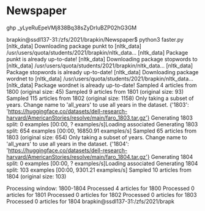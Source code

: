 # Newspaper
ghp _yLyeRuEpeVMj838Bq38sZyDrIuBZP02hG3GM



brapkin@ssdl137-31:/zfs/2021/brapkin/Newspaper$ python3 faster.py
[nltk_data] Downloading package punkt to
[nltk_data]     /usr/users/quota/students/2021/brapkin/nltk_data...
[nltk_data]   Package punkt is already up-to-date!
[nltk_data] Downloading package stopwords to
[nltk_data]     /usr/users/quota/students/2021/brapkin/nltk_data...
[nltk_data]   Package stopwords is already up-to-date!
[nltk_data] Downloading package wordnet to
[nltk_data]     /usr/users/quota/students/2021/brapkin/nltk_data...
[nltk_data]   Package wordnet is already up-to-date!
Sampled 4 articles from 1800 (original size: 45)
Sampled 9 articles from 1801 (original size: 93)
Sampled 115 articles from 1802 (original size: 1158)
Only taking a subset of years. Change name to 'all_years' to use all years in the dataset.
{'1803': 'https://huggingface.co/datasets/dell-research-harvard/AmericanStories/resolve/main/faro_1803.tar.gz'}
Generating 1803 split: 0 examples [00:00, ? examples/s]Loading associated
Generating 1803 split: 654 examples [00:00, 16850.91 examples/s]
Sampled 65 articles from 1803 (original size: 654)
Only taking a subset of years. Change name to 'all_years' to use all years in the dataset.
{'1804': 'https://huggingface.co/datasets/dell-research-harvard/AmericanStories/resolve/main/faro_1804.tar.gz'}
Generating 1804 split: 0 examples [00:00, ? examples/s]Loading associated
Generating 1804 split: 103 examples [00:00, 9301.21 examples/s]
Sampled 10 articles from 1804 (original size: 103)

Processing window: 1800-1804
Processed 4 articles for 1800
Processed 0 articles for 1801
Processed 0 articles for 1802
Processed 0 articles for 1803
Processed 0 articles for 1804
brapkin@ssdl137-31:/zfs/2021/brapk




